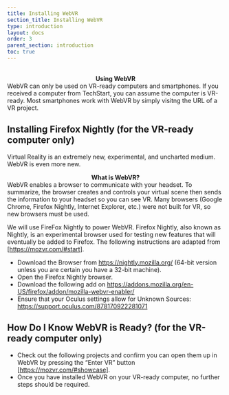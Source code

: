 ```yaml
---
title: Installing WebVR
section_title: Installing WebVR
type: introduction
layout: docs
order: 3
parent_section: introduction
toc: true
---
```

<br>
<div class="alert_red">
  <div style="text-align:center">
  	<strong>Using WebVR</strong> 
  </div>
  WebVR can only be used on VR-ready computers and smartphones. If you received a computer from TechStart, you can assume the computer is VR-ready. Most smartphones work with WebVR by simply visitng the URL of a VR project.
</div> 

## Installing Firefox Nightly (for the VR-ready computer only)
Virtual Reality is an extremely new, experimental, and uncharted medium. WebVR is even more new.

<div class="alert_yellow">
  <div style="text-align:center">
  	<strong>What is WebVR?</strong> 
  </div>
  WebVR enables a browser to communicate with your headset. To summarize, the browser creates and controls your virtual scene then sends the information to your headset so you can see VR. Many browsers (Google Chrome, Firefox Nightly, Internet Explorer, etc.) were not built for VR, so new browsers must be used.
</div> 

We will use FireFox Nightly to power WebVR. Firefox Nightly, also known as Nightly, is an experimental browser used for testing new features that will eventually be added to Firefox.  The following instructions are adapted from [https://mozvr.com/#start].

* Download the Browser from https://nightly.mozilla.org/ (64-bit version unless you are certain you have a 32-bit machine).
* Open the Firefox Nightly browser.
* Download the following add on https://addons.mozilla.org/en-US/firefox/addon/mozilla-webvr-enabler/
* Ensure that your Oculus settings allow for Unknown Sources: https://support.oculus.com/878170922281071
	
## How Do I Know WebVR is Ready? (for the VR-ready computer only)
* Check out the following projects and confirm you can open them up in WebVR by pressing the “Enter VR” button [https://mozvr.com/#showcase].
* Once you have installed WebVR on your VR-ready computer, no further steps should be required.